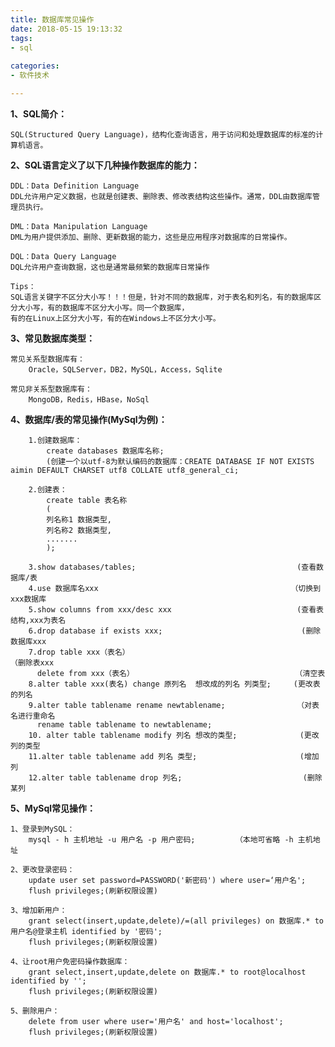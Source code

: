 ```yaml
---
title: 数据库常见操作
date: 2018-05-15 19:13:32
tags: 
- sql
 
categories:
- 软件技术

---
```


**1、SQL简介：**

    SQL(Structured Query Language)，结构化查询语言，用于访问和处理数据库的标准的计算机语言。

**2、SQL语言定义了以下几种操作数据库的能力：**

    DDL：Data Definition Language
    DDL允许用户定义数据，也就是创建表、删除表、修改表结构这些操作。通常，DDL由数据库管理员执行。
    
    DML：Data Manipulation Language
    DML为用户提供添加、删除、更新数据的能力，这些是应用程序对数据库的日常操作。
    
    DQL：Data Query Language
    DQL允许用户查询数据，这也是通常最频繁的数据库日常操作
    
    Tips：
    SQL语言关键字不区分大小写！！！但是，针对不同的数据库，对于表名和列名，有的数据库区分大小写，有的数据库不区分大小写。同一个数据库，
    有的在Linux上区分大小写，有的在Windows上不区分大小写。

**3、常见数据库类型：**
     
    常见关系型数据库有：
        Oracle，SQLServer，DB2，MySQL，Access，Sqlite
    
    常见非关系型数据库有：          
        MongoDB，Redis，HBase，NoSql

**4、数据库/表的常见操作(MySql为例)：**
        
        1.创建数据库：
            create databases 数据库名称;
            (创建一个以utf-8为默认编码的数据库：CREATE DATABASE IF NOT EXISTS aimin DEFAULT CHARSET utf8 COLLATE utf8_general_ci;
            
        2.创建表：
            create table 表名称
            (
            列名称1 数据类型,
            列名称2 数据类型,
            .......
            );
            
        3.show databases/tables;                                    (查看数据库/表
        4.use 数据库名xxx                                           （切换到xxx数据库
        5.show columns from xxx/desc xxx                            (查看表结构,xxx为表名
        6.drop database if exists xxx;                               (删除数据库xxx
        7.drop table xxx（表名）                                           （删除表xxx
          delete from xxx（表名）                                    （清空表
        8.alter table xxx(表名) change 原列名  想改成的列名 列类型;     (更改表的列名
        9.alter table tablename rename newtablename;                （对表名进行重命名
          rename table tablename to newtablename;
        10. alter table tablename modify 列名 想改的类型;              (更改列的类型
        11.alter table tablename add 列名 类型;                       (增加列
        12.alter table tablename drop 列名;                           (删除某列
        
        
**5、MySql常见操作：**

    1、登录到MySQL：
        mysql - h 主机地址 -u 用户名 -p 用户密码;         （本地可省略 -h 主机地址
     
    2、更改登录密码：
        update user set password=PASSWORD('新密码') where user=‘用户名';
        flush privileges;(刷新权限设置)
       
    3、增加新用户：
        grant select(insert,update,delete)/=(all privileges) on 数据库.* to 用户名@登录主机 identified by '密码'; 
        flush privileges;(刷新权限设置) 
        
    4、让root用户免密码操作数据库：
        grant select,insert,update,delete on 数据库.* to root@localhost identified by '';
        flush privileges;(刷新权限设置)
        
    5、删除用户：
        delete from user where user='用户名' and host='localhost';
        flush privileges;(刷新权限设置)
        